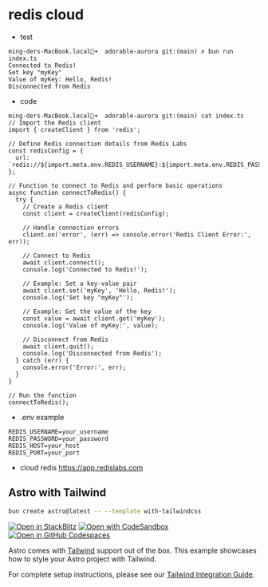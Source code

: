# redis cloud

* test

```
ming-ders-MacBook.local💩➜  adorable-aurora git:(main) ✗ bun run index.ts
Connected to Redis!
Set key "myKey"
Value of myKey: Hello, Redis!
Disconnected from Redis
```
* code

```
ming-ders-MacBook.local💩➜  adorable-aurora git:(main) cat index.ts
// Import the Redis client
import { createClient } from 'redis';

// Define Redis connection details from Redis Labs
const redisConfig = {
  url: `redis://${import.meta.env.REDIS_USERNAME}:${import.meta.env.REDIS_PASSWORD}@${import.meta.env.REDIS_HOST}:${import.meta.env.REDIS_PORT}`,
};

// Function to connect to Redis and perform basic operations
async function connectToRedis() {
  try {
    // Create a Redis client
    const client = createClient(redisConfig);

    // Handle connection errors
    client.on('error', (err) => console.error('Redis Client Error:', err));

    // Connect to Redis
    await client.connect();
    console.log('Connected to Redis!');

    // Example: Set a key-value pair
    await client.set('myKey', 'Hello, Redis!');
    console.log('Set key "myKey"');

    // Example: Get the value of the key
    const value = await client.get('myKey');
    console.log('Value of myKey:', value);

    // Disconnect from Redis
    await client.quit();
    console.log('Disconnected from Redis');
  } catch (err) {
    console.error('Error:', err);
  }
}

// Run the function
connectToRedis();
```
* .env example

```
REDIS_USERNAME=your_username
REDIS_PASSWORD=your_password
REDIS_HOST=your_host
REDIS_PORT=your_port
```

* cloud redis
https://app.redislabs.com

## Astro with Tailwind

```sh
bun create astro@latest -- --template with-tailwindcss
```

[![Open in StackBlitz](https://developer.stackblitz.com/img/open_in_stackblitz.svg)](https://stackblitz.com/github/withastro/astro/tree/latest/examples/with-tailwindcss)
[![Open with CodeSandbox](https://assets.codesandbox.io/github/button-edit-lime.svg)](https://codesandbox.io/p/sandbox/github/withastro/astro/tree/latest/examples/with-tailwindcss)
[![Open in GitHub Codespaces](https://github.com/codespaces/badge.svg)](https://codespaces.new/withastro/astro?devcontainer_path=.devcontainer/with-tailwindcss/devcontainer.json)

Astro comes with [Tailwind](https://tailwindcss.com) support out of the box. This example showcases how to style your Astro project with Tailwind.

For complete setup instructions, please see our [Tailwind Integration Guide](https://docs.astro.build/en/guides/integrations-guide/tailwind).
